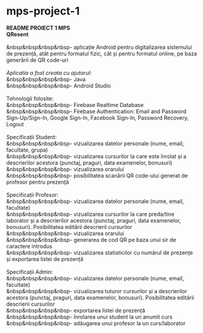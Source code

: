 # mps-project-1

**<p>README PROIECT 1 MPS**<br>
**QResent**<br>
<br>
&nbsp&nbsp&nbsp&nbsp- aplicație Android pentru digitalizarea sistemului de prezență, atât pentru formatul fizic, cât și pentru formatul online, pe baza generării de QR code-uri<br>
<br>
*Aplicatia a fost creata cu ajutorul:*<br>
&nbsp&nbsp&nbsp&nbsp- Java<br>
&nbsp&nbsp&nbsp&nbsp- Android Studio<br>
<br>
Tehnologii folosite:<br>
&nbsp&nbsp&nbsp&nbsp- Firebase Realtime Database<br>
&nbsp&nbsp&nbsp&nbsp- Firebase Authentication: Email and Password Sign-Up/Sign-In, Google Sign-In, Facebook Sign-In, Password Recovery, Logout<br>
<br>
Specificații Student:<br>
&nbsp&nbsp&nbsp&nbsp- vizualizarea datelor personale (nume, email, facultate, grupa)<br>
&nbsp&nbsp&nbsp&nbsp- vizualizarea cursurilor la care este înrolat și a descrierilor acestora (punctaj, praguri, data examenelor, bonusuri)<br>
&nbsp&nbsp&nbsp&nbsp- vizualizarea orarului<br>
&nbsp&nbsp&nbsp&nbsp- posibilitatea scanării QR code-ului generat de profesor pentru prezență<br>
<br>
Specificații Profesor:<br>
&nbsp&nbsp&nbsp&nbsp- vizualizarea datelor personale (nume, email, facultate)<br>
&nbsp&nbsp&nbsp&nbsp- vizualizarea cursurilor la care preda/tine laborator și a descrierilor acestora (punctaj, praguri, data examenelor, bonusuri). Posibilitatea editării descrierii cursurilor<br>
&nbsp&nbsp&nbsp&nbsp- vizualizarea orarului<br>
&nbsp&nbsp&nbsp&nbsp- generarea de cod QR pe baza unui sir de caractere introdus<br>
&nbsp&nbsp&nbsp&nbsp- vizualizarea statisticilor cu numărul de prezențe și exportarea listei de prezență<br>
<br>
Specificații Admin:<br>
&nbsp&nbsp&nbsp&nbsp- vizualizarea datelor personale (nume, email, facultate)<br>
&nbsp&nbsp&nbsp&nbsp- vizualizarea tuturor cursurilor și a descrierilor acestora (punctaj, praguri, data examenelor, bonusuri). Posibilitatea editării descrierii cursurilor<br>
&nbsp&nbsp&nbsp&nbsp- exportarea listei de prezență<br>
&nbsp&nbsp&nbsp&nbsp- înrolarea unui student la un anumit curs<br>
&nbsp&nbsp&nbsp&nbsp- adăugarea unui profesor la un curs/laborator<br>
</p>
